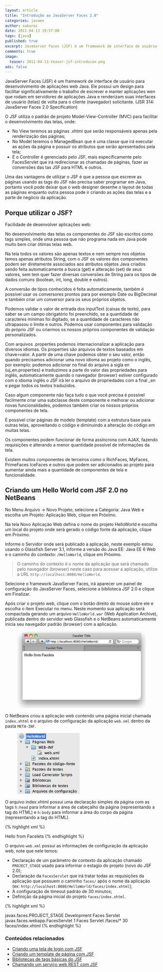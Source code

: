 ```yaml
---
layout: article
title: "Introdução ao JavaServer Faces 2.0"
categories: javaee
author: sakurai
date: 2011-04-13 19:57:00
tags: [java]
published: true
excerpt: JavaServer Faces (JSF) é um framework de interface de usuário para desenvolvimento de aplicações web Java.
comments: true
image:
  teaser: 2011-04-13-teaser-jsf-introducao.png
ads: false
---
```


JavaServer Faces (JSF) é um framework de interface de usuário para desenvolvimento de aplicações web Java. Ele possui um design para facilitar significativamente o trabalho de escrever e manter aplicações wen que rodam em servidores de aplicações Java e renderizam suas interfaces de usuário (telas) de volta para o cliente (navegador) solicitante. (JSR 314: JavaServer Faces 2.0 Specification)

O JSF utiliza o padrão de projeto Model-View-Controller (MVC) para facilitar o desenvolvimento das telas, onde:

* No View teremos as páginas .xhtml que serão responsáveis apenas pela renderização das páginas;
* No Model teremos o ManagedBean que é uma classe que irá executar as ações da página e possuir os atributos que serão apresentados pela tela;
* E o Controller é gerenciado pelo JSF, mais especificamente pelo FacesServlet que irá redirecionar as chamadas de páginas, fazer as conversões das tas JSF para HTML e outros.

Uma das vantagens de utilizar o JSF é que a pessoa que escreve as páginas usando as tags do JSF não precisa saber programar em Java, portanto você pode deixar que o web designer desenhe o layout de todas as páginas enquanto outra pessoa pode ir criando as ações das telas e a parte de negócio da aplicação.


## Porque utilizar o JSF?

Facilidade de desenvolver aplicações web:

No desenvolvimento das telas os componentes do JSF são escritos como tags simples, onde uma pessoa que não programa nada em Java pode muito bem criar ótimas telas web.

Na tela todos os valores são apenas textos e nem sempre nos objetos temos apenas atributos String, com o JSF os valores dos componentes podem ser diretamente associados aos atributos objetos Java criados sendo feita automaticamente a busca (get) e alteração (set) de seus valores, sem tem quer fazer diversas conversões de String para os tipos de dados comuns (boolean, int, long, double e outros).

A conversão de tipos conhecidos é feita automaticamente, também é possível usar os conversores prontos para por exemplo Date ou BigDecimal e também criar um conversor para os seus próprios objetos.

Podemos validar o valor de entrada dos inputText (caixas de texto), para saber se um campo obrigatório foi preenchido, se a quantidade de caracteres mínimas foi digitado, se a quantidade de caracteres não ultrapassou o limite e outros. Podemos usar componentes para validação do próprio JSF ou criarmos os nossos próprios componentes de validação personalizados.

Com arquivos .properties podemos internacionalizar a aplicação para diversos idiomas. Os properties são arquivos de textos baseados em chave=valor. A partir de uma chave podemos obter o seu valor, então quando precisamos adicionar uma novo idioma ao projeto como o inglês, por exemplo: podemos adicionar no final do arquivo a sigla en (uj_en.properties) e traduzimos a parte do valor das propriedades para inglês, automaticamente quando o navegador (browser) estiver configurado com o idioma inglês o JSF irá ler o arquivo de propriedades com a final _en e pegar todos os textos traduzidos.

Caso algum componente não faça tudo o que você precisa é possível facilmente criar uma subclasse deste componente e melhorar ou adicionar novas funcionalidades, podemos também criar os nossos próprios componentes de tela.

É possível criar páginas de modelo (template) com a estrutura base para outras telas, aproveitando o código e diminuindo a alteração do código em muitas telas.

Os componentes podem funcionar de forma assíncrona com AJAX, fazendo requisições e alterando a menor quantidade possível de informações da tela.

Existem muitos componentes de terceiros como o RichFaces, MyFaces, PrimeFaces IceFaces e outros que podem ser adicionados ao projeto para aumentar ainda mais a quantidade de componentes de tela e funcionalidade.


## Criando um Hello World com JSF 2.0 no NetBeans

No Menu Arquivo -> Novo Projeto, selecione a Categoria: Java Web e escolha um Projeto: Aplicação Web, clique em Próximo.

Na tela Novo Aplicação Web defina o nome do projeto HelloWorld e escolha um local do projeto onde será gerado o código fonte da aplicação, clique em Próximo.

Informe o Servidor onde será publicado a aplicação, neste exemplo estou usando o Glassfish Server 3.1, informe a versão do Java EE: Java EE 6 Web e o caminho do contexto: `/HelloWorld`, clique em Próximo.

> O caminho do contexto é o nome da aplicação que será chamado pelo navegador (browser) neste caso para acessar a aplicação, utilize a URL `http://localhost:8000/HelloWorld`.

Selecione o framework JavaServer Faces, irá aparecer um painel de configuração do JavaServer Faces, selecione a biblioteca JSF 2.0 e clique em Finalizar.

Após criar o projeto web, clique com o botão direito do mouse sobre ele e escolha o item Executar no menu. Neste momento sua aplicação será compactada gerando um arquivo `HelloWorld.war` (Web Application Archive), publicada dentro do servidor web Glassfish e o NetBeans automaticamente inicia seu navegador padrão (browser) com a aplicação.

<figure>
    <a href="/images/2011-04-13-jsf-introducao-01.png"><img src="/images/2011-04-13-jsf-introducao-01.png" alt="Novo projeto JSF."></a>
</figure>

O NetBeans criou a aplicação web contendo uma página inicial chamada `index.xhtml` e o arquivo de configuração da aplicação `web.xml` dentro da pasta `META-INF`.

<figure>
    <a href="/images/2011-04-13-jsf-introducao-02.png"><img src="/images/2011-04-13-jsf-introducao-02.png" alt="Estrutura projeto JSF."></a>
</figure>

O arquivo index.xhtml possui uma declaração simples da página com as tags `h:head` para informar a área de cabeçalho da página (representando a tag <head> do HTML) e `h:body` para informar a área do corpo da página (representando a tag <body> do HTML).

{% highlight xml %}
<?xml version='1.0' encoding='UTF-8' ?>
<!DOCTYPE html PUBLIC "-//W3C//DTD XHTML 1.0 Transitional//EN" "http://www.w3.org/TR/xhtml1/DTD/xhtml1-transitional.dtd">
<html xmlns="http://www.w3.org/1999/xhtml"
      xmlns:h="http://java.sun.com/jsf/html">
    <h:head>
        <title>Facelet Title</title>
    </h:head>
    <h:body>
      Hello from Facelets
    </h:body>
</html>
{% endhighlight %}

O arquivo `web.xml` possui as informações de configuração da aplicação web, note que nele temos:

* Declaração de um parâmetro de contexto da aplicação chamado `PROJECT_STAGE` usado para informar o estagio do projeto (novo do JSF 2.0);
* Declaração da `FacesServlet` que irá tratar todas as requisições da aplicação que possuem o caminho `faces/` após o nome da aplicação (ex: `http://localhost:8080/HelloWorld/faces/index.xhtml`);
* A configuração de timeout padrão de 30 minutos;
* Definição da página inicial do projeto `faces/index.xhtml`.

{% highlight xml %}
<?xml version="1.0" encoding="UTF-8"?>
<web-app version="3.0" xmlns="http://java.sun.com/xml/ns/javaee" xmlns:xsi="http://www.w3.org/2001/XMLSchema-instance" xsi:schemaLocation="http://java.sun.com/xml/ns/javaee http://java.sun.com/xml/ns/javaee/web-app_3_0.xsd">
    <context-param>
        <param-name>javax.faces.PROJECT_STAGE</param-name>
        <param-value>Development</param-value>
    </context-param>
    <servlet>
        <servlet-name>Faces Servlet</servlet-name>
        <servlet-class>javax.faces.webapp.FacesServlet</servlet-class>
        <load-on-startup>1</load-on-startup>
    </servlet>
    <servlet-mapping>
        <servlet-name>Faces Servlet</servlet-name>
        <url-pattern>/faces/*</url-pattern>
    </servlet-mapping>
    <session-config>
        <session-timeout>
            30
        </session-timeout>
    </session-config>
    <welcome-file-list>
        <welcome-file>faces/index.xhtml</welcome-file>
    </welcome-file-list>
</web-app>
{% endhighlight %}


### Conteúdos relacionados

- [Criando uma tela de login com JSF](http://www.universidadejava.com.br/javaee/jsf-tela-login/)
- [Criando um template de página com JSF](http://www.universidadejava.com.br/javaee/jsf-template/)
- [Bibliotecas de tags básicas do JSF](http://www.universidadejava.com.br/javaee/jsf-tags-html/)
- [Chamando um serviço web REST com JSF](http://www.universidadejava.com.br/javaee/webservice-rest-jsf/)